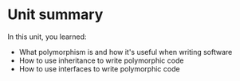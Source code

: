 # Unit summary

In this unit, you learned:

-   What polymorphism is and how it's useful when writing software
-   How to use inheritance to write polymorphic code
-   How to use interfaces to write polymorphic code
